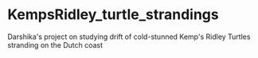 # KempsRidley_turtle_strandings
Darshika's project on studying drift of cold-stunned Kemp's Ridley Turtles stranding on the Dutch coast
